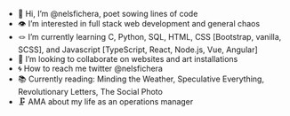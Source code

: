- 🖖 Hi, I’m @nelsfichera, poet sowing lines of code
- 👁 I’m interested in full stack web development and general chaos
- 🪢 I’m currently learning C, Python, SQL, HTML, CSS [Bootstrap, vanilla, SCSS], and Javascript [TypeScript, React, Node.js, Vue, Angular]
- 🏹 I’m looking to collaborate on websites and art installations
- 🌀 How to reach me twitter @nelsfichera 
- 📚 Currently reading: Minding the Weather, Speculative Everything, Revolutionary Letters, The Social Photo
- 🗜 AMA about my life as an operations manager

<!---
nelsfichera/nelsfichera is a ✨ special ✨ repository because its `README.md` (this file) appears on your GitHub profile.
You can click the Preview link to take a look at your changes.
--->
